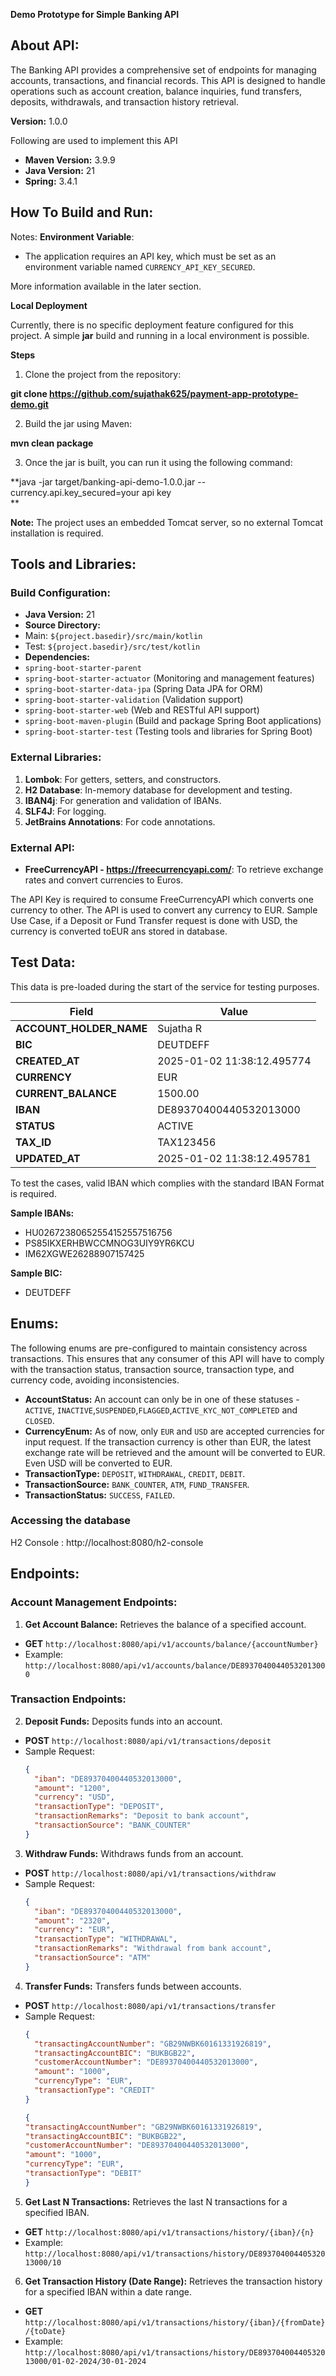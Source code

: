 **Demo Prototype for Simple Banking API**
## About API:

The Banking API provides a comprehensive set of endpoints for managing accounts, transactions, and financial records. This API is designed to handle operations such as account creation, balance inquiries, fund transfers, deposits, withdrawals, and transaction history retrieval.

**Version:** 1.0.0

Following are used to implement this API

- **Maven Version:** 3.9.9
- **Java Version:** 21
- **Spring:** 3.4.1

## How To Build and Run:

Notes:
**Environment Variable**:
- The application requires an API key, which must be set as an environment variable named `CURRENCY_API_KEY_SECURED`.

More information available in the later section.

**Local Deployment**

Currently, there is no specific deployment feature configured for this project. A simple **jar** build and running in a local environment is possible.

**Steps**

1. Clone the project from the repository:

**git clone https://github.com/sujathak625/payment-app-prototype-demo.git**

2. Build the jar using Maven:

**mvn clean package**

3. Once the jar is built, you can run it using the following command:

**java -jar target/banking-api-demo-1.0.0.jar --currency.api.key_secured=your api key                  
**

**Note:** The project uses an embedded Tomcat server, so no external Tomcat installation is required.

## Tools and Libraries:

### Build Configuration:
- **Java Version:** 21
- **Source Directory:**
- Main: `${project.basedir}/src/main/kotlin`
- Test: `${project.basedir}/src/test/kotlin`
- **Dependencies:**
- `spring-boot-starter-parent`
- `spring-boot-starter-actuator` (Monitoring and management features)
- `spring-boot-starter-data-jpa` (Spring Data JPA for ORM)
- `spring-boot-starter-validation` (Validation support)
- `spring-boot-starter-web` (Web and RESTful API support)
- `spring-boot-maven-plugin` (Build and package Spring Boot applications)
- `spring-boot-starter-test` (Testing tools and libraries for Spring Boot)

### External Libraries:
1. **Lombok**: For getters, setters, and constructors.
2. **H2 Database**: In-memory database for development and testing.
3. **IBAN4j**: For generation and validation of IBANs.
4. **SLF4J**: For logging.
5. **JetBrains Annotations**: For code annotations.

### External API:
- **FreeCurrencyAPI - https://freecurrencyapi.com/**: To retrieve exchange rates and convert currencies to Euros.

The API Key is required to consume FreeCurrencyAPI which converts one currency to other. The API is used to convert
any currency to EUR. Sample Use Case, if a Deposit or Fund Transfer request is done with USD, the currency is converted toEUR ans stored
in database.

## Test Data:
This data is pre-loaded during the start of the service for testing purposes.

| **Field**              | **Value**                  |
|------------------------|----------------------------|
| **ACCOUNT_HOLDER_NAME** | Sujatha R                  |
| **BIC**                 | DEUTDEFF                   |
| **CREATED_AT**          | 2025-01-02 11:38:12.495774 |
| **CURRENCY**            | EUR                        |
| **CURRENT_BALANCE**    | 1500.00                    |
| **IBAN**                | DE89370400440532013000     |
| **STATUS**              | ACTIVE                     |
| **TAX_ID**              | TAX123456                  |
| **UPDATED_AT**          | 2025-01-02 11:38:12.495781 |

To test the cases, valid IBAN which complies with the standard IBAN Format is required.

**Sample IBANs:** 
- HU02672380652554152557516756
- PS85IKXERHBWCCMNOG3UIY9YR6KCU
- IM62XGWE26288907157425

**Sample BIC:**
- DEUTDEFF

## Enums:
The following enums are pre-configured to maintain consistency across transactions. This ensures that any consumer of this API will have to comply with the transaction status, transaction source, transaction type, and currency code, avoiding inconsistencies.

- **AccountStatus:** An account can only be in one of these statuses - `ACTIVE`, `INACTIVE`,`SUSPENDED`,`FLAGGED`,`ACTIVE_KYC_NOT_COMPLETED` and `CLOSED`.
- **CurrencyEnum:** As of now, only `EUR` and `USD` are accepted currencies for input request. If the transaction currency is other than EUR, the latest exchange rate will be retrieved and the amount will be converted to EUR. Even USD will be converted to EUR.
- **TransactionType:** `DEPOSIT`, `WITHDRAWAL`, `CREDIT`, `DEBIT`.
- **TransactionSource:** `BANK_COUNTER`, `ATM`, `FUND_TRANSFER`.
- **TransactionStatus:** `SUCCESS`, `FAILED`.

### Accessing the database

H2 Console : http://localhost:8080/h2-console

## Endpoints:

### Account Management Endpoints:

1. **Get Account Balance:** Retrieves the balance of a specified account.
- **GET** `http://localhost:8080/api/v1/accounts/balance/{accountNumber}`
- Example: `http://localhost:8080/api/v1/accounts/balance/DE89370400440532013000`

### Transaction Endpoints:

2. **Deposit Funds:** Deposits funds into an account.
- **POST** `http://localhost:8080/api/v1/transactions/deposit`
- Sample Request:
  ```json
  {
    "iban": "DE89370400440532013000",
    "amount": "1200",
    "currency": "USD",
    "transactionType": "DEPOSIT",
    "transactionRemarks": "Deposit to bank account",
    "transactionSource": "BANK_COUNTER"
  }
  ```

3. **Withdraw Funds:** Withdraws funds from an account.
- **POST** `http://localhost:8080/api/v1/transactions/withdraw`
- Sample Request:
  ```json
  {
    "iban": "DE89370400440532013000",
    "amount": "2320",
    "currency": "EUR",
    "transactionType": "WITHDRAWAL",
    "transactionRemarks": "Withdrawal from bank account",
    "transactionSource": "ATM"
  }
  ```

4. **Transfer Funds:** Transfers funds between accounts.
- **POST** `http://localhost:8080/api/v1/transactions/transfer`
- Sample Request:
  ```json
  {
    "transactingAccountNumber": "GB29NWBK60161331926819",
    "transactingAccountBIC": "BUKBGB22",
    "customerAccountNumber": "DE89370400440532013000",
    "amount": "1000",
    "currencyType": "EUR",
    "transactionType": "CREDIT"
  }
  ```
    ```json
  {
    "transactingAccountNumber": "GB29NWBK60161331926819",
    "transactingAccountBIC": "BUKBGB22",
    "customerAccountNumber": "DE89370400440532013000",
    "amount": "1000",
    "currencyType": "EUR",
    "transactionType": "DEBIT"
  }
  ```

5. **Get Last N Transactions:** Retrieves the last N transactions for a specified IBAN.
- **GET** `http://localhost:8080/api/v1/transactions/history/{iban}/{n}`
- Example: `http://localhost:8080/api/v1/transactions/history/DE89370400440532013000/10`

6. **Get Transaction History (Date Range):** Retrieves the transaction history for a specified IBAN within a date range.
- **GET** `http://localhost:8080/api/v1/transactions/history/{iban}/{fromDate}/{toDate}`
- Example: `http://localhost:8080/api/v1/transactions/history/DE89370400440532013000/01-02-2024/30-01-2024`
